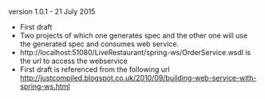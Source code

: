 version 1.0.1 - 21 July 2015
- First draft
- Two projects of which one generates spec and the other one will use the generated spec and consumes web service.
- http://localhost:51080/LiveRestaurant/spring-ws/OrderService.wsdl is the url to access the webservice
- First draft is referenced from the following url http://justcompiled.blogspot.co.uk/2010/09/building-web-service-with-spring-ws.html


